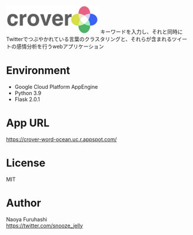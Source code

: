 <img src="crover/figure/crover_logo_Helvetica_w_trans.png" width=50%>
キーワードを入力し、それと同時にTwitterでつぶやかれている言葉のクラスタリングと、それらが含まれるツイートの感情分析を行うwebアプリケーション

# Environment
- Google Cloud Platform AppEngine
- Python 3.9
- Flask 2.0.1

# App URL
https://crover-word-ocean.uc.r.appspot.com/

# License
MIT

# Author
Naoya Furuhashi  
https://twitter.com/snooze_jelly

